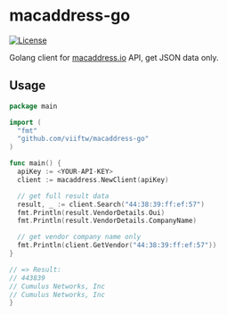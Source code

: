 # macaddress-go

[![License](https://img.shields.io/badge/license-MIT-_red.svg)](https://opensource.org/licenses/MIT)

Golang client for [macaddress.io](https://macaddress.io/) API, get JSON data only.

## Usage

```go
package main

import (
  "fmt"
  "github.com/viiftw/macaddress-go"
)

func main() {
  apiKey := <YOUR-API-KEY>
  client := macaddress.NewClient(apiKey)

  // get full result data
  result, _ := client.Search("44:38:39:ff:ef:57")
  fmt.Println(result.VendorDetails.Oui)
  fmt.Println(result.VendorDetails.CompanyName)

  // get vendor company name only
  fmt.Println(client.GetVendor("44:38:39:ff:ef:57"))
}

// => Result:
// 443839
// Cumulus Networks, Inc
// Cumulus Networks, Inc
}
```

